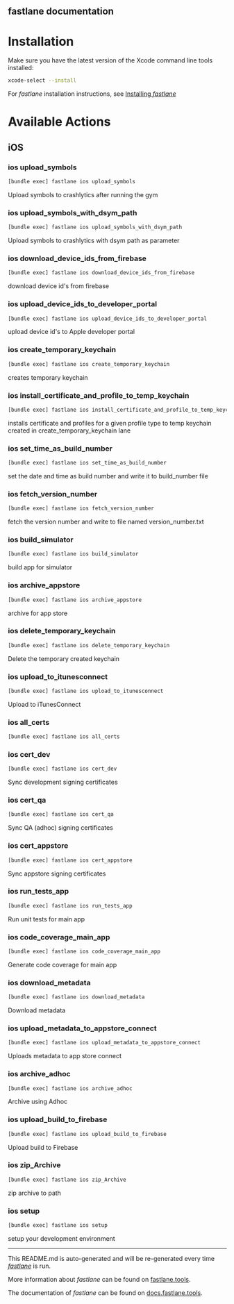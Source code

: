 fastlane documentation
----

# Installation

Make sure you have the latest version of the Xcode command line tools installed:

```sh
xcode-select --install
```

For _fastlane_ installation instructions, see [Installing _fastlane_](https://docs.fastlane.tools/#installing-fastlane)

# Available Actions

## iOS

### ios upload_symbols

```sh
[bundle exec] fastlane ios upload_symbols
```

Upload symbols to crashlytics after running the gym

### ios upload_symbols_with_dsym_path

```sh
[bundle exec] fastlane ios upload_symbols_with_dsym_path
```

Upload symbols to crashlytics with dsym path as parameter

### ios download_device_ids_from_firebase

```sh
[bundle exec] fastlane ios download_device_ids_from_firebase
```

download device id's from firebase

### ios upload_device_ids_to_developer_portal

```sh
[bundle exec] fastlane ios upload_device_ids_to_developer_portal
```

upload device id's to Apple developer portal

### ios create_temporary_keychain

```sh
[bundle exec] fastlane ios create_temporary_keychain
```

creates temporary keychain

### ios install_certificate_and_profile_to_temp_keychain

```sh
[bundle exec] fastlane ios install_certificate_and_profile_to_temp_keychain
```

installs certificate and profiles for a given profile type to temp keychain created in create_temporary_keychain lane

### ios set_time_as_build_number

```sh
[bundle exec] fastlane ios set_time_as_build_number
```

set the date and time as build number and write it to build_number file

### ios fetch_version_number

```sh
[bundle exec] fastlane ios fetch_version_number
```

fetch the version number and write to file named version_number.txt

### ios build_simulator

```sh
[bundle exec] fastlane ios build_simulator
```

build app for simulator

### ios archive_appstore

```sh
[bundle exec] fastlane ios archive_appstore
```

archive for app store

### ios delete_temporary_keychain

```sh
[bundle exec] fastlane ios delete_temporary_keychain
```

Delete the temporary created keychain

### ios upload_to_itunesconnect

```sh
[bundle exec] fastlane ios upload_to_itunesconnect
```

Upload to iTunesConnect

### ios all_certs

```sh
[bundle exec] fastlane ios all_certs
```



### ios cert_dev

```sh
[bundle exec] fastlane ios cert_dev
```

Sync development signing certificates

### ios cert_qa

```sh
[bundle exec] fastlane ios cert_qa
```

Sync QA (adhoc) signing certificates

### ios cert_appstore

```sh
[bundle exec] fastlane ios cert_appstore
```

Sync appstore signing certificates

### ios run_tests_app

```sh
[bundle exec] fastlane ios run_tests_app
```

Run unit tests for main app

### ios code_coverage_main_app

```sh
[bundle exec] fastlane ios code_coverage_main_app
```

Generate code coverage for main app

### ios download_metadata

```sh
[bundle exec] fastlane ios download_metadata
```

Download metadata

### ios upload_metadata_to_appstore_connect

```sh
[bundle exec] fastlane ios upload_metadata_to_appstore_connect
```

Uploads metadata to app store connect

### ios archive_adhoc

```sh
[bundle exec] fastlane ios archive_adhoc
```

Archive using Adhoc

### ios upload_build_to_firebase

```sh
[bundle exec] fastlane ios upload_build_to_firebase
```

Upload build to Firebase

### ios zip_Archive

```sh
[bundle exec] fastlane ios zip_Archive
```

zip archive to path

### ios setup

```sh
[bundle exec] fastlane ios setup
```

setup your development environment

----

This README.md is auto-generated and will be re-generated every time [_fastlane_](https://fastlane.tools) is run.

More information about _fastlane_ can be found on [fastlane.tools](https://fastlane.tools).

The documentation of _fastlane_ can be found on [docs.fastlane.tools](https://docs.fastlane.tools).
